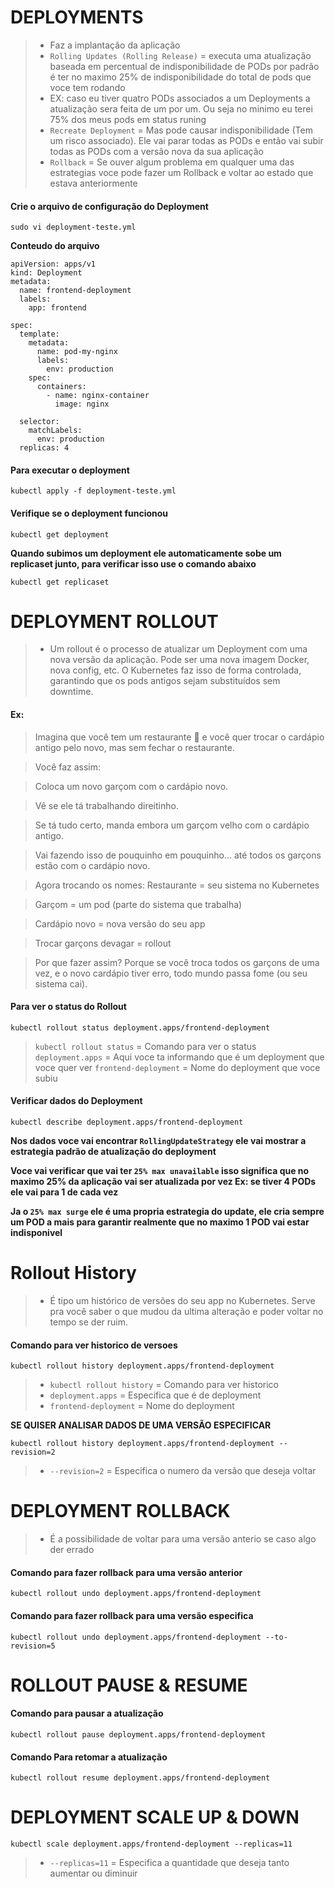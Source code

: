 # DEPLOYMENTS

> - Faz a implantação da aplicação
> - `Rolling Updates (Rolling Release)` = executa uma atualização baseada em percentual de indisponibilidade de PODs por padrão é ter no maximo 25% de indisponibilidade do total de pods que voce tem rodando
> - EX: caso eu tiver quatro PODs associados a um Deployments a atualização sera feita de um por um. Ou seja no minimo eu terei 75% dos meus pods em status runing
> - `Recreate Deployment` = Mas pode causar indisponibilidade (Tem um risco associado). Ele vai parar todas as PODs e então vai subir todas as PODs com a versão nova da sua aplicação
> - `Rollback` = Se ouver algum problema em qualquer uma das estrategias voce pode fazer um Rollback e voltar ao estado que estava anteriormente


#### Crie o arquivo de configuração do Deployment

```
sudo vi deployment-teste.yml
```
**Conteudo do arquivo**

```
apiVersion: apps/v1
kind: Deployment
metadata:
  name: frontend-deployment
  labels:
    app: frontend

spec:
  template:
    metadata:
      name: pod-my-nginx
      labels:
        env: production
    spec:
      containers:
        - name: nginx-container
          image: nginx

  selector:
    matchLabels:
      env: production
  replicas: 4
```

#### Para executar o deployment

```
kubectl apply -f deployment-teste.yml
```

#### Verifique se o deployment funcionou

```
kubectl get deployment
```

**Quando subimos um deployment ele automaticamente sobe um replicaset junto, para verificar isso use o comando abaixo**

```
kubectl get replicaset
```


# DEPLOYMENT ROLLOUT

> - Um rollout é o processo de atualizar um Deployment com uma nova versão da aplicação. Pode ser uma nova imagem Docker, nova config, etc. O Kubernetes faz isso de forma controlada, garantindo que os pods antigos sejam substituídos sem downtime.

#### Ex:
>  Imagina que você tem um restaurante 🍔 e você quer trocar o cardápio antigo pelo novo, mas sem fechar o restaurante.

> Você faz assim:

> Coloca um novo garçom com o cardápio novo.

> Vê se ele tá trabalhando direitinho.

> Se tá tudo certo, manda embora um garçom velho com o cardápio antigo.

> Vai fazendo isso de pouquinho em pouquinho... até todos os garçons estão com o cardápio novo.

> Agora trocando os nomes:
> Restaurante = seu sistema no Kubernetes

> Garçom = um pod (parte do sistema que trabalha)

> Cardápio novo = nova versão do seu app

> Trocar garçons devagar = rollout

> Por que fazer assim?
> Porque se você troca todos os garçons de uma vez, e o novo cardápio tiver erro, todo mundo passa fome (ou seu sistema cai).


#### Para ver o status do Rollout

```
kubectl rollout status deployment.apps/frontend-deployment
```

> `kubectl rollout status` = Comando para ver o status
> `deployment.apps` = Aqui voce ta informando que é um deployment que voce quer ver
> `frontend-deployment` = Nome do deployment que voce subiu


#### Verificar dados do Deployment

```
kubectl describe deployment.apps/frontend-deployment
```

**Nos dados voce vai encontrar `RollingUpdateStrategy` ele vai mostrar a estrategia padrão de atualização do deployment**

**Voce vai verificar que vai ter `25% max unavailable` isso significa que no maximo 25% da aplicação vai ser atualizada por vez Ex: se tiver 4 PODs ele vai para 1 de cada vez**

**Ja o `25% max surge` ele é uma propria estrategia do update, ele cria sempre um POD a mais para garantir realmente que no maximo 1 POD vai estar indisponivel**

# Rollout History

> - É tipo um histórico de versões do seu app no Kubernetes.
Serve pra você saber o que mudou da ultima alteração e poder voltar no tempo se der ruim.

#### Comando para ver historico de versoes

```
kubectl rollout history deployment.apps/frontend-deployment
```

> - `kubectl rollout history` = Comando para ver historico
> - `deployment.apps` = Especifica que é de deployment
> - `frontend-deployment` = Nome do deployment

**SE QUISER ANALISAR DADOS DE UMA VERSÃO ESPECIFICAR**

```
kubectl rollout history deployment.apps/frontend-deployment --revision=2
```
> - `--revision=2` = Especifica o numero da versão que deseja voltar 
 
# DEPLOYMENT ROLLBACK

> - É a possibilidade de voltar para uma versão anterio se caso algo der errado

#### Comando para fazer rollback para uma versão anterior 

```
kubectl rollout undo deployment.apps/frontend-deployment
```
#### Comando para fazer rollback para uma versão especifica 

```
kubectl rollout undo deployment.apps/frontend-deployment --to-revision=5
```

# ROLLOUT PAUSE & RESUME

#### Comando para pausar a atualização

```
kubectl rollout pause deployment.apps/frontend-deployment
```

#### Comando Para retomar a atualização 

```
kubectl rollout resume deployment.apps/frontend-deployment
```
# DEPLOYMENT SCALE UP & DOWN

```
kubectl scale deployment.apps/frontend-deployment --replicas=11
```

> - `--replicas=11` =  Especifica a quantidade que deseja tanto aumentar ou diminuir 








